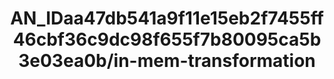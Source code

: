 ---  
schema: schema:AN_IDaa47db541a9f11e15eb2f7455ff46cbf36c9dc98f655f7b80095ca5b3e03ea0b/in-mem-transformation  
title: AN_IDaa47db541a9f11e15eb2f7455ff46cbf36c9dc98f655f7b80095ca5b3e03ea0b/in-mem-transformation  
organization: Sample Department  
notes: Used in 0 lineage(s)  
resources:  
  - name: AN_IDaa47db541a9f11e15eb2f7455ff46cbf36c9dc98f655f7b80095ca5b3e03ea0b/in-mem-transformation 
    url: in-mem://AN_IDaa47db541a9f11e15eb2f7455ff46cbf36c9dc98f655f7b80095ca5b3e03ea0b/in-mem-transformation 
    format : DataFrame  
license: None  
category:
  - Education  
maintainer: User  
maintainer_email: UserMail  
---